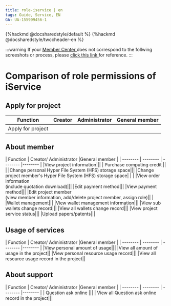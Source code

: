 ```yaml
---
title: role-iservice | en
tags: Guide, Service, EN
GA: UA-155999456-1
---
```


{%hackmd @docsharedstyle/default %}
{%hackmd @docsharedstyle/twccheader-en %}

:::warning
<i class="fa fa-bullhorn" aria-hidden="true"></i> If your [<ins>Member Center <i class="fa fa-question-circle fa-question-circle-for-service" aria-hidden="true"></i></ins>](https://man.twcc.ai/@twccdocs/doc-service-main-en/https%3A%2F%2Fman.twcc.ai%2F%40twsdocs%2Fhowto-service-access-service-en) does not correspond to the follwing screeshots or process, please <i class="fa fa-sign-out" aria-hidden="true"></i> [<ins>click this link </ins>](https://man.twcc.ai/@twsdocs/role-main-en/https%3A%2F%2Fman.twcc.ai%2F%40twsdocs%2Frole-tws-en) for reference.
:::


<style>
.fa-times{color:#ADADAD; font-size:25px}
.fa-check{color:#27a5bd; font-size:25px}
</style>


# Comparison of role permissions of iService


## Apply for project

| Function | Creator | Administrator |General member |
| -------- | -------- | -------- |-------- |
|Apply for project|<i class="fa fa-check" aria-hidden="true"></i>|<i class="fa fa-times" aria-hidden="true"></i>|<i class="fa fa-times" aria-hidden="true"></i>

## About member

| Function | Creator/ Administrator |General member |
| -------- | -------- | -------- |-------- |
|View project information|<i class="fa fa-check" aria-hidden="true"></i>|<i class="fa fa-check" aria-hidden="true"></i>|
|  Purchase computing credit    |<i class="fa fa-check" aria-hidden="true"></i>| <i class="fa fa-times" aria-hidden="true"></i>  | 
|Change personal Hyper File System (HFS) storage space|<i class="fa fa-check" aria-hidden="true"></i>|<i class="fa fa-check" aria-hidden="true"></i>|
|Change project member's Hyper File System (HFS) storage space|<i class="fa fa-times" aria-hidden="true"></i> | <i class="fa fa-times" aria-hidden="true"></i>| 
|View order information<br>(include quotation download)|<i class="fa fa-check" aria-hidden="true"></i>|<i class="fa fa-check" aria-hidden="true"></i>|
|Edit payment method|<i class="fa fa-check" aria-hidden="true"></i>|<i class="fa fa-check" aria-hidden="true"></i>|
|View payment method|<i class="fa fa-check" aria-hidden="true"></i>|<i class="fa fa-check" aria-hidden="true"></i>|
|Edit project member<br>(view member information, add/delete project member, assign role)|<i class="fa fa-check" aria-hidden="true"></i>|  <i class="fa fa-times" aria-hidden="true"></i>|
|Wallet management|<i class="fa fa-check" aria-hidden="true"></i>|<i class="fa fa-check" aria-hidden="true"></i>|
|View wallet management information|<i class="fa fa-check" aria-hidden="true"></i>|<i class="fa fa-check" aria-hidden="true"></i>|
|View sub wallets change record|<i class="fa fa-check" aria-hidden="true"></i>|<i class="fa fa-check" aria-hidden="true"></i>|
|View all wallets change record|<i class="fa fa-check" aria-hidden="true"></i>|<i class="fa fa-check" aria-hidden="true"></i>|
|View project service status|<i class="fa fa-check" aria-hidden="true"></i>|<i class="fa fa-check" aria-hidden="true"></i>|
|Upload papers/patents|<i class="fa fa-check" aria-hidden="true"></i>|<i class="fa fa-check" aria-hidden="true"></i>|

## Usage of services

| Function | Creator/ Administrator |General member |
| -------- | -------- | -------- |-------- |
|View personal amount of usage|<i class="fa fa-check" aria-hidden="true"></i>|<i class="fa fa-check" aria-hidden="true"></i>|
|View all amount of usage in the project|<i class="fa fa-check" aria-hidden="true"></i>|<i class="fa fa-times" aria-hidden="true"></i>
|View personal resource usage record|<i class="fa fa-check" aria-hidden="true"></i>|<i class="fa fa-check" aria-hidden="true"></i>|
|View all resource usage record in the project|<i class="fa fa-check" aria-hidden="true"></i>|<i class="fa fa-times" aria-hidden="true"></i>

## About support


| Function | Creator/ Administrator |General member |
| -------- | -------- | -------- |-------- |
|  Question ask online    |<i class="fa fa-check" aria-hidden="true"></i>|<i class="fa fa-check" aria-hidden="true"></i>|
|  View all Question ask online record in the project|<i class="fa fa-check" aria-hidden="true"></i>|<i class="fa fa-check" aria-hidden="true"></i>|
